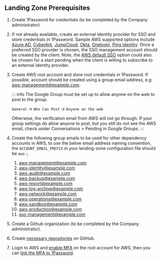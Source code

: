 ## Landing Zone Prerequisites

1.  Create 1Password for credentials (to be completed by the Company administrator)
2.  If not already available, create an external Identity provider for
    SSO and store credentials in 1Password. Sample AWS supported options
    include [Azure AD](https://docs.aws.amazon.com/singlesignon/latest/userguide/azure-ad-idp.html),
    [CyberArk](https://docs.aws.amazon.com/singlesignon/latest/userguide/cyberark-idp.html),
    [JumpCloud](https://docs.aws.amazon.com/singlesignon/latest/userguide/jumpcloud-idp.html),
    [Okta](https://docs.aws.amazon.com/singlesignon/latest/userguide/okta-idp.html),
    [Onelogin](https://docs.aws.amazon.com/singlesignon/latest/userguide/onelogin-idp.html),
    [Ping Identity](https://docs.aws.amazon.com/singlesignon/latest/userguide/pingidentity.html).
    Once a preferred SSO provider is chosen, the SSO management account
    should be created by the client.
    Note, the [AWS default SSO](https://docs.aws.amazon.com/singlesignon/latest/userguide/manage-your-identity-source-sso.html)
    option could also be chosen for a start pending when the client is
    willing to subscribe to an external identity provider.
3.  Create AWS root account and store root credentials in 1Password. If
    possible, account should be created using a group email address, e.g
    aws-management@example.com.

    ::: info
    The Google Group must be set up to allow anyone on the web to post to
    the group.

    `General` → `Who Can Post` → `Anyone on the web`

    Otherwise, the verification email from AWS will not go through. If your
    group settings do allow anyone to post, but you still do not see the AWS
    email, check under Conversations \> Pending in Google Groups.
    :::

4.  Create the following group emails to be used for other dependency
    accounts in AWS, to use the below
    email address naming convention, the `ACCOUNT_EMAIL_PREFIX` in your
    landing-zone configuration file should be `aws-`;

    1.  aws-management@example.com
    2.  aws-identity@example.com
    3.  aws-audit@example.com
    4.  aws-backup@example.com
    5.  aws-report@example.com
    6.  aws-log-archive@example.com
    7.  aws-network@example.com
    8.  aws-operations@example.com
    9.  aws-sandbox@example.com
    10. aws-production@example.com
    11. sso-management@example.com

5.  Create a Github organization (to be completed by the Company administrator).
6.  Create [necessary repositories](#repository-conventions) on GitHub.
7.  Login to AWS and [enable MFA](https://docs.aws.amazon.com/IAM/latest/UserGuide/id_credentials_mfa_enable_virtual.html#enable-virt-mfa-for-root)
    on the root account for AWS, then you can [link the MFA to 1Password](https://support.1password.com/one-time-passwords/).
